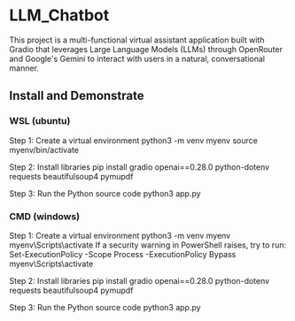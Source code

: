 # LLM_Chatbot
This project is a multi-functional virtual assistant application built with Gradio that leverages Large Language Models (LLMs) through OpenRouter and Google's Gemini to interact with users in a natural, conversational manner.

## Install and Demonstrate
### WSL (ubuntu)
Step 1: Create a virtual environment 
python3 -m venv myenv
source myenv/bin/activate

Step 2: Install libraries
pip install gradio openai==0.28.0 python-dotenv requests beautifulsoup4 pymupdf

Step 3: Run the Python source code
python3 app.py

### CMD (windows)
Step 1: Create a virtual environment 
python3 -m venv myenv
myenv\Scripts\activate
If a security warning in PowerShell raises, try to run:
Set-ExecutionPolicy -Scope Process -ExecutionPolicy Bypass
myenv\Scripts\activate

Step 2: Install libraries
pip install gradio openai==0.28.0 python-dotenv requests beautifulsoup4 pymupdf

Step 3: Run the Python source code
python3 app.py



